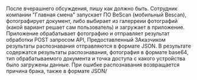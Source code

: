 После вчерашнего обсуждения, пишу как должно быть.
Сотрудник компании "Главная смена" запускает ПО BeScan (мобильный Bescan), фотографирует документ, либо выбирает из галерреии фотографий (какой вариант решает сам пользователь) и загружает в приложение. Приложение обрабатывает фотографию и отправляет результат обработки POST запросом API, Предоставленный ЗАказчиком результаты распознавания отправляются в формате JSON. В результате содержатся результаты распознавания, фотография в формате base64, тип обрабатываемого документа и точка доступа с какого устройства было загружены данные. При ошибке распознавания возвращается причина брака, также в формате JSON/ 
